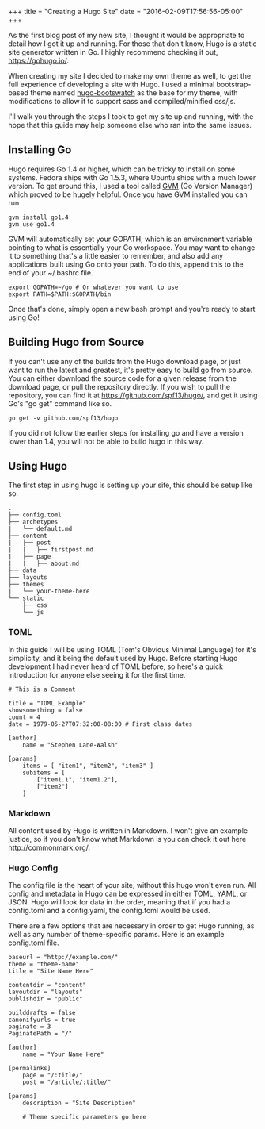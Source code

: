 +++
title = "Creating a Hugo Site"
date = "2016-02-09T17:56:56-05:00"
+++

As the first blog post of my new site, I thought it would be appropriate to
detail how I got it up and running. For those that don't know, Hugo is a static
site generator written in Go. I highly recommend checking it out, https://gohugo.io/.

When creating my site I decided to make my own theme as well, to get the full
experience of developing a site with Hugo. I used a minimal bootstrap-based theme
named [hugo-bootswatch](https://github.com/nilproductions/hugo-bootswatch) as the
base for my theme, with modifications to allow it to support sass and
compiled/minified css/js.

I'll walk you through the steps I took to get my site up and running, with the
hope that this guide may help someone else who ran into the same issues.

## Installing Go

Hugo requires Go 1.4 or higher, which can be tricky to install on some systems.
Fedora ships with Go 1.5.3, where Ubuntu ships with a much lower version. To get
around this, I used a tool called [GVM](https://github.com/moovweb/gvm) (Go
Version Manager) which proved to be hugely helpful. Once you have GVM installed
you can run

    gvm install go1.4
    gvm use go1.4

GVM will automatically set your GOPATH, which is an environment variable pointing
to what is essentially your Go workspace. You may want to change it to something
that's a little easier to remember, and also add any applications built using Go
onto your path. To do this, append this to the end of your ~/.bashrc file.

    export GOPATH=~/go # Or whatever you want to use
    export PATH=$PATH:$GOPATH/bin

Once that's done, simply open a new bash prompt and you're ready to start using Go!

## Building Hugo from Source

If you can't use any of the builds from the Hugo download page, or just want to
run the latest and greatest, it's pretty easy to build go from source. You can
either download the source code for a given release from the download page, or
pull the repository directly. If you wish to pull the repository, you can find it
at https://github.com/spf13/hugo/, and get it using Go's "go get" command like so.

    go get -v github.com/spf13/hugo

If you did not follow the earlier steps for installing go and have a version lower
than 1.4, you will not be able to build hugo in this way.

## Using Hugo

The first step in using hugo is setting up your site, this should be setup like
so.

    .
    ├── config.toml
    ├── archetypes
    |   └── default.md
    ├── content
    |   ├── post
    |   |   ├── firstpost.md
    |   ├── page
    |   |   ├── about.md
    ├── data
    ├── layouts
    ├── themes
    |   └── your-theme-here
    └── static
        ├── css
        └── js

### TOML

In this guide I will be using TOML (Tom's Obvious Minimal Language) for it's
simplicity, and it being the default used by Hugo. Before starting Hugo development
I had never heard of TOML before, so here's a quick introduction for anyone else
seeing it for the first time.

    # This is a Comment

    title = "TOML Example"
    showsomething = false
    count = 4
    date = 1979-05-27T07:32:00-08:00 # First class dates

    [author]
        name = "Stephen Lane-Walsh"

    [params]
        items = [ "item1", "item2", "item3" ]
        subitems = [
            ["item1.1", "item1.2"],
            ["item2"]
        ]

### Markdown

All content used by Hugo is written in Markdown. I won't give an example justice,
so if you don't know what Markdown is you can check it out here http://commonmark.org/.

### Hugo Config

The config file is the heart of your site, without this hugo won't even run. All
config and metadata in Hugo can be expressed in either TOML, YAML, or JSON. Hugo
will look for data in the order, meaning that if you had a config.toml and a
config.yaml, the config.toml would be used.

There are a few options that are necessary in order to get Hugo running, as well
as any number of theme-specific params. Here is an example config.toml file.

    baseurl = "http://example.com/"
    theme = "theme-name"
    title = "Site Name Here"

    contentdir = "content"
    layoutdir = "layouts"
    publishdir = "public"

    builddrafts = false
    canonifyurls = true
    paginate = 3
    PaginatePath = "/"

    [author]
        name = "Your Name Here"

    [permalinks]
        page = "/:title/"
        post = "/article/:title/"

    [params]
        description = "Site Description"

        # Theme specific parameters go here
